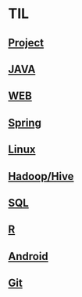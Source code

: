 # TIL
## [Project](./0_project)

## [JAVA](./1_java)

## [WEB](./2_web)

## [Spring](./3_spring)

## [Linux](./4_linux)

## [Hadoop/Hive](./5_hadoop&Hive)

## [SQL](./6_SQL)

## [R](./7_R)

## [Android](./8_Android)


## [Git](./git수업)



